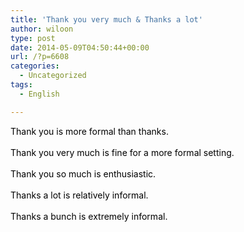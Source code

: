```yaml
---
title: 'Thank you very much & Thanks a lot'
author: wiloon
type: post
date: 2014-05-09T04:50:44+00:00
url: /?p=6608
categories:
  - Uncategorized
tags:
  - English

---
```

<span style="color: #000000;">Thank you is more formal than thanks.<br style="color: #000000;" /><br style="color: #000000;" /><span style="color: #000000;">Thank you very much is fine for a more formal setting.<br style="color: #000000;" /><br style="color: #000000;" /><span style="color: #000000;">Thank you so much is enthusiastic.<br style="color: #000000;" /><br style="color: #000000;" /><span style="color: #000000;">Thanks a lot is relatively informal.<br style="color: #000000;" /><br style="color: #000000;" /><span style="color: #000000;">Thanks a bunch is extremely informal.